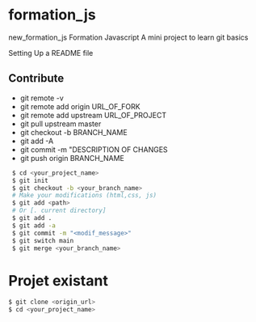 # formation_js
new_formation_js
  Formation Javascript
A mini project to learn git basics

Setting Up a README file

## Contribute

- git remote -v
- git remote add origin URL_OF_FORK
- git remote add upstream URL_OF_PROJECT
- git pull upstream master
- git checkout -b BRANCH_NAME
- git add -A
- git commit -m "DESCRIPTION OF CHANGES
- git push origin BRANCH_NAME

```bash
 $ cd <your_project_name>
 $ git init
 $ git checkout -b <your_branch_name>
 # Make your modifications (html,css, js)
 $ git add <path>
 # Or [. current directory]
 $ git add .
 $ git add -a
 $ git commit -m "<modif_message>"
 $ git switch main
 $ git merge <your_branch_name>
```

# Projet existant

```bash
$ git clone <origin_url>
$ cd <your_project_name>
```
